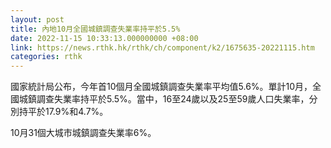 ```yaml
---
layout: post
title: 內地10月全國城鎮調查失業率持平於5.5%
date: 2022-11-15 10:33:13.000000000 +08:00
link: https://news.rthk.hk/rthk/ch/component/k2/1675635-20221115.htm
categories: rthk
---
```


國家統計局公布，今年首10個月全國城鎮調查失業率平均值5.6%。單計10月，全國城鎮調查失業率持平於5.5%。當中，16至24歲以及25至59歲人口失業率，分別持平於17.9%和4.7%。

10月31個大城市城鎮調查失業率6%。
